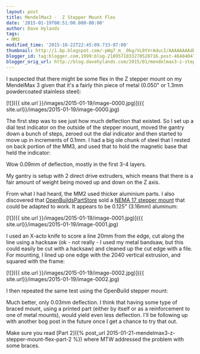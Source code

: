 ```yaml
---
layout: post
title: MendelMax3 -  Z Stepper Mount Flex
date: '2015-01-19T08:51:00.000-08:00'
author: Dave Hylands
tags:
- MM3
modified_time: '2015-10-22T22:45:09.733-07:00'
thumbnail: http://1.bp.blogspot.com/-pWg7_m__0kg/VL0tVrAducI/AAAAAAAAdBY/oNqBEf9h2sw/s72-c/IMG_20150119_080907.jpg
blogger_id: tag:blogger.com,1999:blog-2189571833278528716.post-4648404788571888880
blogger_orig_url: http://blog.davehylands.com/2015/01/mendelmax3-z-stepper-mount-flex.html
---
```


I suspected that there might be some flex in the Z stepper mount on my
MendelMax 3 given that it's a fairly thin piece of metal (0.050" or 1.3mm
powdercoated stainless steel):

[![]({{ site.url }}/images/2015-01-19/image-0000.jpg)]({{ site.url}}/images/2015-01-19/image-0000.jpg)



The first step was to see just how much deflection that existed. So I set up a
dial test indicator on the outside of the stepper mount, moved the gantry down
a bunch of steps, zeroed out the dial indicator and then started to move up in
increments of 0.1mm. I had a big ole chunk of steel that I rested on back
portion of the MM3, and used that to hold the magnetic base that held the
indicator:


Wow 0.09mm of deflection, mostly in the first 3-4 layers.

My gantry is setup with 2 direct drive extruders, which means that there is a
fair amount of weight being moved up and down on the Z axis.

From what I had heard, the MM2 used thicker aluminium parts. I also discovered
that [OpenBuildsPartStore](http://openbuildspartstore.com/) sold a [NEMA 17
stepper mount](http://openbuildspartstore.com/motor-mount-plate-nema-17/) that
could be adapted to work. It appears to be 0.125" (3.16mm) aluminum:

[![]({{ site.url }}/images/2015-01-19/image-0001.jpg)]({{ site.url}}/images/2015-01-19/image-0001.jpg)




I used an X-acto knife to score a line 20mm from the edge, cut along the line
using a hacksaw (ok - not really - I used my metal bandsaw, but this could
easily be cut with a hacksaw) and cleaned up the cut edge with a file. For
mounting, I lined up one edge with the 2040 vertical extrusion, and squared
with the frame:

[![]({{ site.url }}/images/2015-01-19/image-0002.jpg)]({{ site.url}}/images/2015-01-19/image-0002.jpg)



I then repeated the same test using the OpenBuild stepper mount:



Much better, only 0.03mm deflection. I think that having some type of braced
mount, using a printed part (either by itself or as a reinforcement to one of
metal mounts), would yield even less deflection. I'll be following up with
another bog post in the future once I get a chance to try that out.

Make sure you read
[Part 2]({% post_url 2015-01-21-mendelmax3-z-stepper-mount-flex-part-2 %})
where MTW addressed the problem with some braces.

